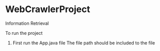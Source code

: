 # WebCrawlerProject
Information Retrieval

To run the project

1. First run the App.java file
   The file path should be included to the file
